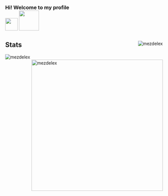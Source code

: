 <h3 align="left">Hi! Welcome to my profile<div>
  <img width="40" height="40" src="https://emojipedia-us.s3.dualstack.us-west-1.amazonaws.com/thumbs/160/google/313/waving-hand_1f44b.png" />
  <img width="64" height=64" src="https://emojipedia-us.s3.dualstack.us-west-1.amazonaws.com/thumbs/160/google/313/grinning-face_1f600.png" />
</div></h3>

<div>                                                                                                                                           
<img align="right" src="https://komarev.com/ghpvc/?username=mezdelex&label=Profile%20views&color=a9b665&style=flat" alt="mezdelex" />  
<h2>Stats</h2>
</div>
<div>
<img align="left" widt="300rem" src="https://github-readme-stats.vercel.app/api/top-langs?username=mezdelex&show_icons=true&locale=en&layout=compact&title_color=ddc7a1&icon_color=7daea3&text_color=a9b665&bg_color=282828" alt="mezdelex" />
<img align="right" width="420rem" src="https://github-readme-stats.vercel.app/api?username=mezdelex&show_icons=true&show_owner=false&locale=en&title_color=ddc7a1&icon_color=7daea3&text_color=a9b665&bg_color=282828" alt="mezdelex" />
</div>
